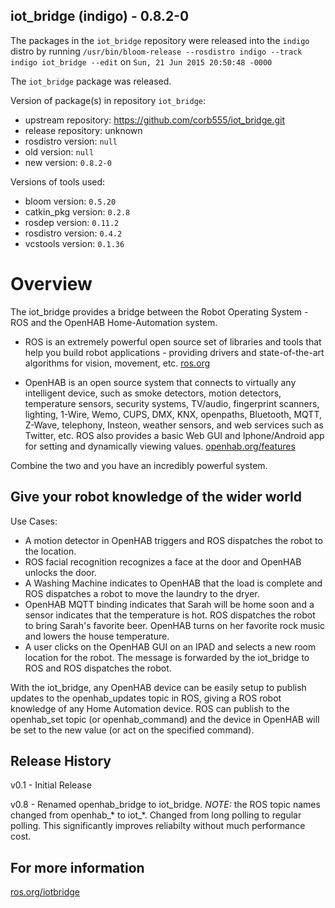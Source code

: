 ## iot_bridge (indigo) - 0.8.2-0

The packages in the `iot_bridge` repository were released into the `indigo` distro by running `/usr/bin/bloom-release --rosdistro indigo --track indigo iot_bridge --edit` on `Sun, 21 Jun 2015 20:50:48 -0000`

The `iot_bridge` package was released.

Version of package(s) in repository `iot_bridge`:
- upstream repository: https://github.com/corb555/iot_bridge.git
- release repository: unknown
- rosdistro version: `null`
- old version: `null`
- new version: `0.8.2-0`

Versions of tools used:
- bloom version: `0.5.20`
- catkin_pkg version: `0.2.8`
- rosdep version: `0.11.2`
- rosdistro version: `0.4.2`
- vcstools version: `0.1.36`


Overview
=============

The iot_bridge provides a  bridge between the Robot Operating System - ROS and the OpenHAB Home-Automation system. 

* ROS is an extremely powerful open source set of libraries and tools that help you build robot applications - providing drivers and state-of-the-art algorithms for vision, movement, etc.
[ros.org](http://www.ros.org/)

* OpenHAB is an open source system that connects to virtually any intelligent device, such as smoke detectors, motion detectors, temperature sensors, security systems, TV/audio, fingerprint scanners, lighting, 1-Wire, Wemo, CUPS, DMX, KNX, openpaths, Bluetooth, MQTT, Z-Wave, telephony, Insteon, weather sensors, and web services such as Twitter, etc. ROS also provides a basic Web GUI and Iphone/Android app for setting and dynamically viewing values.
[openhab.org/features](http://www.openhab.org/features-tech.html)

Combine the two and you have an incredibly powerful system.

## Give your robot knowledge of the wider world
Use Cases:

* A motion detector in OpenHAB triggers and ROS dispatches the robot to the location.
* ROS facial recognition recognizes a face at the door and OpenHAB unlocks the door.
* A Washing Machine indicates to OpenHAB that the load is complete and ROS dispatches a robot to move the laundry to the dryer.
* OpenHAB MQTT binding indicates that Sarah will be home soon and a sensor indicates that the  temperature is hot.  ROS dispatches the robot to bring Sarah's favorite beer.  OpenHAB turns on her favorite rock music and lowers the house temperature.
* A user clicks on the OpenHAB GUI on an IPAD and selects a new room location for the robot. The message is forwarded by the iot_bridge to ROS and ROS dispatches the robot.

With the iot_bridge, any OpenHAB device can be easily setup to publish updates to the openhab_updates topic in ROS, giving a ROS robot knowledge of any Home Automation device. ROS can publish to the openhab_set topic (or openhab_command) and the device in OpenHAB will be set to the new value (or act on the specified command).

## Release History
v0.1 - Initial Release

v0.8 - Renamed openhab_bridge to iot_bridge.  *NOTE:* the ROS topic names changed from openhab_* to iot_*.  Changed from long polling to regular polling.  This significantly improves reliabilty without much performance cost.

## For more information

[ros.org/iotbridge](http://wiki.ros.org/iot_bridge)
